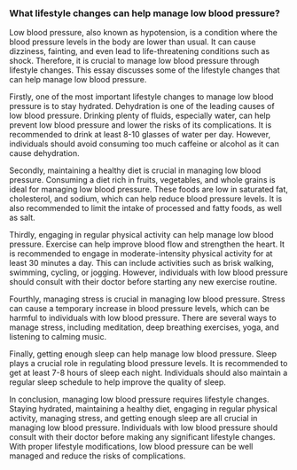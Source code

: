 ### What lifestyle changes can help manage low blood pressure?

Low blood pressure, also known as hypotension, is a condition where the blood pressure levels in the body are lower than usual. It can cause dizziness, fainting, and even lead to life-threatening conditions such as shock. Therefore, it is crucial to manage low blood pressure through lifestyle changes. This essay discusses some of the lifestyle changes that can help manage low blood pressure.

Firstly, one of the most important lifestyle changes to manage low blood pressure is to stay hydrated. Dehydration is one of the leading causes of low blood pressure. Drinking plenty of fluids, especially water, can help prevent low blood pressure and lower the risks of its complications. It is recommended to drink at least 8-10 glasses of water per day. However, individuals should avoid consuming too much caffeine or alcohol as it can cause dehydration.

Secondly, maintaining a healthy diet is crucial in managing low blood pressure. Consuming a diet rich in fruits, vegetables, and whole grains is ideal for managing low blood pressure. These foods are low in saturated fat, cholesterol, and sodium, which can help reduce blood pressure levels. It is also recommended to limit the intake of processed and fatty foods, as well as salt.

Thirdly, engaging in regular physical activity can help manage low blood pressure. Exercise can help improve blood flow and strengthen the heart. It is recommended to engage in moderate-intensity physical activity for at least 30 minutes a day. This can include activities such as brisk walking, swimming, cycling, or jogging. However, individuals with low blood pressure should consult with their doctor before starting any new exercise routine.

Fourthly, managing stress is crucial in managing low blood pressure. Stress can cause a temporary increase in blood pressure levels, which can be harmful to individuals with low blood pressure. There are several ways to manage stress, including meditation, deep breathing exercises, yoga, and listening to calming music.

Finally, getting enough sleep can help manage low blood pressure. Sleep plays a crucial role in regulating blood pressure levels. It is recommended to get at least 7-8 hours of sleep each night. Individuals should also maintain a regular sleep schedule to help improve the quality of sleep.

In conclusion, managing low blood pressure requires lifestyle changes. Staying hydrated, maintaining a healthy diet, engaging in regular physical activity, managing stress, and getting enough sleep are all crucial in managing low blood pressure. Individuals with low blood pressure should consult with their doctor before making any significant lifestyle changes. With proper lifestyle modifications, low blood pressure can be well managed and reduce the risks of complications.